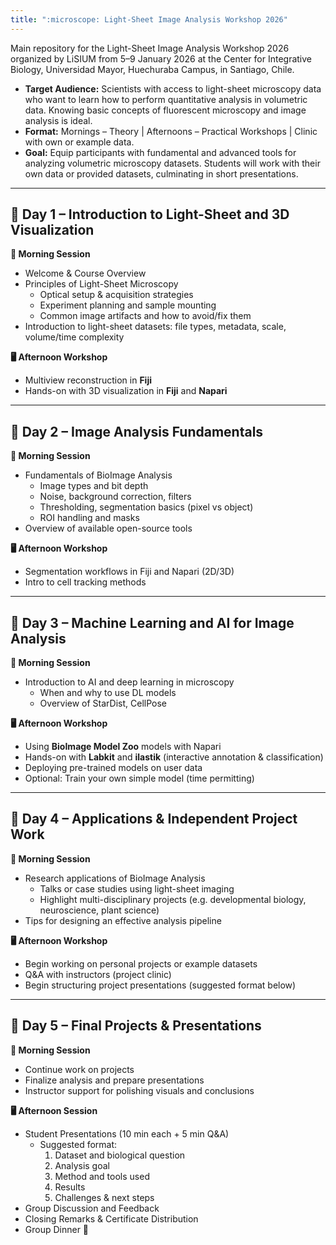 ```yaml
---
title: ":microscope: Light-Sheet Image Analysis Workshop 2026"
---
```


Main repository for the Light-Sheet Image Analysis Workshop 2026 organized by LiSIUM from 5–9 January 2026 at the Center for Integrative Biology, Universidad Mayor, Huechuraba Campus, in Santiago, Chile.

- **Target Audience:** Scientists with access to light-sheet microscopy data who want to learn how to perform quantitative analysis in volumetric data. Knowing basic concepts of fluorescent microscopy and image analysis is ideal.
- **Format:** Mornings – Theory | Afternoons – Practical Workshops | Clinic with own or example data.
- **Goal:** Equip participants with fundamental and advanced tools for analyzing volumetric microscopy datasets. Students will work with their own data or provided datasets, culminating in short presentations.

---

## 📅 Day 1 – Introduction to Light-Sheet and 3D Visualization

**🧠 Morning Session**  
- Welcome & Course Overview  
- Principles of Light-Sheet Microscopy  
  - Optical setup & acquisition strategies  
  - Experiment planning and sample mounting  
  - Common image artifacts and how to avoid/fix them  
- Introduction to light-sheet datasets: file types, metadata, scale, volume/time complexity  

**🖥️ Afternoon Workshop**  
- Multiview reconstruction  in **Fiji**  
- Hands-on with 3D visualization in **Fiji** and **Napari**  

---

## 📅 Day 2 – Image Analysis Fundamentals

**🧠 Morning Session**  
- Fundamentals of BioImage Analysis  
  - Image types and bit depth  
  - Noise, background correction, filters  
  - Thresholding, segmentation basics (pixel vs object)  
  - ROI handling and masks  
- Overview of available open-source tools  

**🖥️ Afternoon Workshop**  
- Segmentation workflows in Fiji and Napari (2D/3D)  
- Intro to cell tracking methods  

---

## 📅 Day 3 – Machine Learning and AI for Image Analysis

**🧠 Morning Session**  
- Introduction to AI and deep learning in microscopy  
  - When and why to use DL models  
  - Overview of StarDist, CellPose  

**🖥️ Afternoon Workshop**  
- Using **BioImage Model Zoo** models with Napari  
- Hands-on with **Labkit** and **ilastik** (interactive annotation & classification)  
- Deploying pre-trained models on user data  
- Optional: Train your own simple model (time permitting)

---

## 📅 Day 4 – Applications & Independent Project Work

**🧠 Morning Session**  
- Research applications of BioImage Analysis  
  - Talks or case studies using light-sheet imaging  
  - Highlight multi-disciplinary projects (e.g. developmental biology, neuroscience, plant science)  
- Tips for designing an effective analysis pipeline  

**🖥️ Afternoon Workshop**  
- Begin working on personal projects or example datasets  
- Q&A with instructors (project clinic)  
- Begin structuring project presentations (suggested format below)  

---

## 📅 Day 5 – Final Projects & Presentations

**🧠 Morning Session**  
- Continue work on projects  
- Finalize analysis and prepare presentations  
- Instructor support for polishing visuals and conclusions  

**🖥️ Afternoon Session**  
- Student Presentations (10 min each + 5 min Q&A)  
  - Suggested format:  
    1. Dataset and biological question  
    2. Analysis goal  
    3. Method and tools used  
    4. Results  
    5. Challenges & next steps  
- Group Discussion and Feedback  
- Closing Remarks & Certificate Distribution  
- Group Dinner 🎉  

